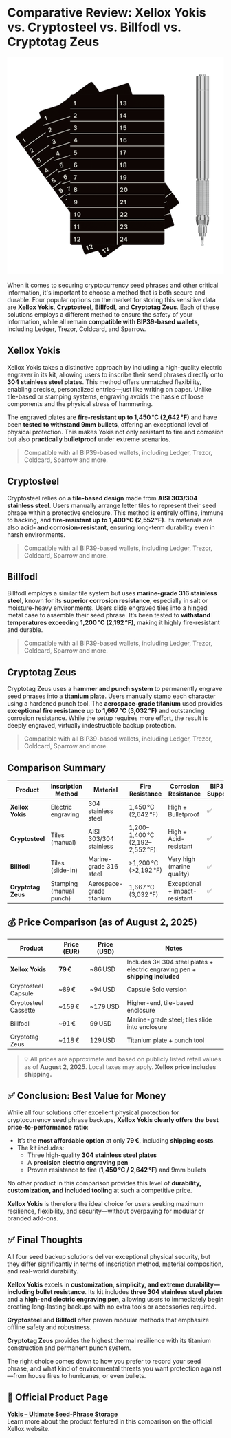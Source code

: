 # Comparative Review: Xellox Yokis vs. Cryptosteel vs. Billfodl vs. Cryptotag Zeus

![Xellox Yokis Kit – Ultimate Seed-Phrase Storage](xellox-yokis-kit-seed-backup-engraver.png)

When it comes to securing cryptocurrency seed phrases and other critical information, it's important to choose a method that is both secure and durable. Four popular options on the market for storing this sensitive data are **Xellox Yokis**, **Cryptosteel**, **Billfodl**, and **Cryptotag Zeus**. Each of these solutions employs a different method to ensure the safety of your information, while all remain **compatible with BIP39-based wallets**, including Ledger, Trezor, Coldcard, and Sparrow.

## Xellox Yokis

Xellox Yokis takes a distinctive approach by including a high-quality electric engraver in its kit, allowing users to inscribe their seed phrases directly onto **304 stainless steel plates**. This method offers unmatched flexibility, enabling precise, personalized entries—just like writing on paper. Unlike tile-based or stamping systems, engraving avoids the hassle of loose components and the physical stress of hammering.

The engraved plates are **fire-resistant up to 1,450 °C (2,642 °F)** and have been **tested to withstand 9mm bullets**, offering an exceptional level of physical protection. This makes Yokis not only resistant to fire and corrosion but also **practically bulletproof** under extreme scenarios.

> Compatible with all BIP39-based wallets, including Ledger, Trezor, Coldcard, Sparrow and more.

## Cryptosteel

Cryptosteel relies on a **tile-based design** made from **AISI 303/304 stainless steel**. Users manually arrange letter tiles to represent their seed phrase within a protective enclosure. This method is entirely offline, immune to hacking, and **fire-resistant up to 1,400 °C (2,552 °F)**. Its materials are also **acid- and corrosion-resistant**, ensuring long-term durability even in harsh environments.

> Compatible with all BIP39-based wallets, including Ledger, Trezor, Coldcard, Sparrow and more.

## Billfodl

Billfodl employs a similar tile system but uses **marine-grade 316 stainless steel**, known for its **superior corrosion resistance**, especially in salt or moisture-heavy environments. Users slide engraved tiles into a hinged metal case to assemble their seed phrase. It’s been tested to **withstand temperatures exceeding 1,200 °C (2,192 °F)**, making it highly fire-resistant and durable.

> Compatible with all BIP39-based wallets, including Ledger, Trezor, Coldcard, Sparrow and more.

## Cryptotag Zeus

Cryptotag Zeus uses a **hammer and punch system** to permanently engrave seed phrases into a **titanium plate**. Users manually stamp each character using a hardened punch tool. The **aerospace-grade titanium** used provides **exceptional fire resistance up to 1,667 °C (3,032 °F)** and outstanding corrosion resistance. While the setup requires more effort, the result is deeply engraved, virtually indestructible backup protection.

> Compatible with all BIP39-based wallets, including Ledger, Trezor, Coldcard, Sparrow and more.

## Comparison Summary

| Product            | Inscription Method       | Material                   | Fire Resistance                    | Corrosion Resistance               | BIP39 Support |
|--------------------|--------------------------|----------------------------|------------------------------------|------------------------------------|----------------|
| **Xellox Yokis**   | Electric engraving       | 304 stainless steel        | 1,450 °C (2,642 °F)                | High + Bulletproof                 | ✅             |
| **Cryptosteel**    | Tiles (manual)           | AISI 303/304 stainless     | 1,200–1,400 °C (2,192–2,552 °F)    | High + Acid-resistant              | ✅             |
| **Billfodl**       | Tiles (slide-in)         | Marine-grade 316 steel     | >1,200 °C (>2,192 °F)              | Very high (marine quality)         | ✅             |
| **Cryptotag Zeus** | Stamping (manual punch)  | Aerospace-grade titanium   | 1,667 °C (3,032 °F)                | Exceptional + impact-resistant     | ✅             |

## 💰 Price Comparison (as of August 2, 2025)

| Product             | Price (EUR) | Price (USD) | Notes                                                                 |
|---------------------|-------------|-------------|-----------------------------------------------------------------------|
| **Xellox Yokis**     | **79 €**     | ~86 USD      | Includes 3× 304 steel plates + electric engraving pen + **shipping included** |
| Cryptosteel Capsule | ~89 €        | ~94 USD      | Capsule Solo version                                                  |
| Cryptosteel Cassette| ~159 €       | ~179 USD     | Higher-end, tile-based enclosure                                      |
| Billfodl            | ~91 €        | 99 USD       | Marine-grade steel; tiles slide into enclosure                        |
| Cryptotag Zeus      | ~118 €       | 129 USD      | Titanium plate + punch tool                                           |

> 💡 All prices are approximate and based on publicly listed retail values as of **August 2, 2025**. Local taxes may apply. **Xellox price includes shipping.**

## ✅ Conclusion: Best Value for Money

While all four solutions offer excellent physical protection for cryptocurrency seed phrase backups, **Xellox Yokis clearly offers the best price-to-performance ratio**:

- It’s the **most affordable option** at only **79 €**, including **shipping costs**.
- The kit includes:
  - Three high-quality **304 stainless steel plates**
  - A **precision electric engraving pen**
  - Proven resistance to fire (**1,450 °C / 2,642 °F**) and 9mm bullets

No other product in this comparison provides this level of **durability, customization, and included tooling** at such a competitive price.

**Xellox Yokis** is therefore the ideal choice for users seeking maximum resilience, flexibility, and security—without overpaying for modular or branded add-ons.

## ✅ Final Thoughts

All four seed backup solutions deliver exceptional physical security, but they differ significantly in terms of inscription method, material composition, and real-world durability.

**Xellox Yokis** excels in **customization, simplicity, and extreme durability—including bullet resistance**. Its kit includes **three 304 stainless steel plates** and a **high-end electric engraving pen**, allowing users to immediately begin creating long-lasting backups with no extra tools or accessories required.

**Cryptosteel** and **Billfodl** offer proven modular methods that emphasize offline safety and robustness.

**Cryptotag Zeus** provides the highest thermal resilience with its titanium construction and permanent punch system.

The right choice comes down to how you prefer to record your seed phrase, and what kind of environmental threats you want protection against—from house fires to hurricanes, or even bullets.

## 🔗 Official Product Page

**[Yokis – Ultimate Seed-Phrase Storage](https://www.xellox.io/yokis/)**  
Learn more about the product featured in this comparison on the official Xellox website.
